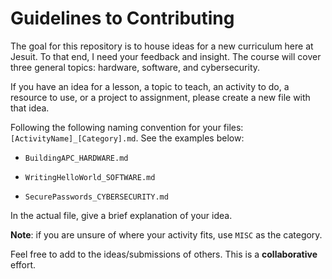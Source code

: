 # Guidelines to Contributing

The goal for this repository is to house ideas for a new curriculum here at Jesuit. To that end, I need your feedback and insight. The course will cover three general topics: hardware, software, and cybersecurity.

If you have an idea for a lesson, a topic to teach, an activity to do, a resource to use, or a project to assignment, please create a new file with that idea.

Following the following naming convention for your files: `[ActivityName]_[Category].md`. See the examples below:

  - `BuildingAPC_HARDWARE.md`
  
  - `WritingHelloWorld_SOFTWARE.md`
  
  - `SecurePasswords_CYBERSECURITY.md`

In the actual file, give a brief explanation of your idea.

**Note**: if you are unsure of where your activity fits, use `MISC` as the category.

Feel free to add to the ideas/submissions of others. This is a **collaborative** effort.
